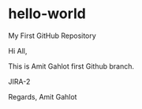 # hello-world
My First GitHub Repository

Hi All,

This is Amit Gahlot first Github branch.

JIRA-2

Regards,
Amit Gahlot
